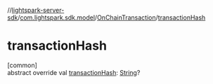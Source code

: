 //[lightspark-server-sdk](../../../index.md)/[com.lightspark.sdk.model](../index.md)/[OnChainTransaction](index.md)/[transactionHash](transaction-hash.md)

# transactionHash

[common]\
abstract override val [transactionHash](transaction-hash.md): [String](https://kotlinlang.org/api/latest/jvm/stdlib/kotlin/-string/index.html)?
